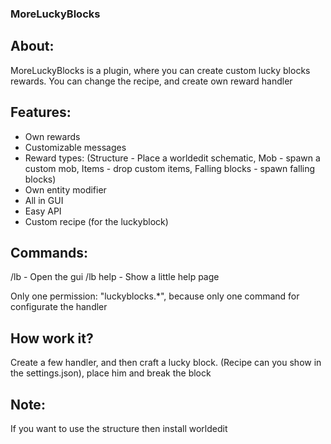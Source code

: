 ### MoreLuckyBlocks

## About:
MoreLuckyBlocks is a plugin, where you can create custom lucky blocks rewards. You can change the recipe, and create own reward handler

## Features:
- Own rewards
- Customizable messages
- Reward types: (Structure - Place a worldedit schematic, Mob - spawn a custom mob, Items - drop custom items, Falling blocks - spawn falling blocks)
- Own entity modifier
- All in GUI
- Easy API
- Custom recipe (for the luckyblock)

## Commands:
/lb - Open the gui
/lb help - Show a little help page

Only one permission: "luckyblocks.*", because only one command for configurate the handler

## How work it?
Create a few handler, and then craft a lucky block. (Recipe can you show in the settings.json), place him and break the block

## Note:
If you want to use the structure then install worldedit
